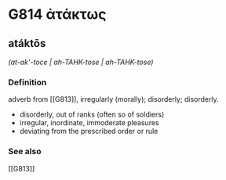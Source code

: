 # G814 ἀτάκτως

## atáktōs

_(at-ak'-toce | ah-TAHK-tose | ah-TAHK-tose)_

### Definition

adverb from [[G813]], irregularly (morally); disorderly; disorderly.

- disorderly, out of ranks (often so of soldiers)
- irregular, inordinate, immoderate pleasures
- deviating from the prescribed order or rule

### See also

[[G813]]

